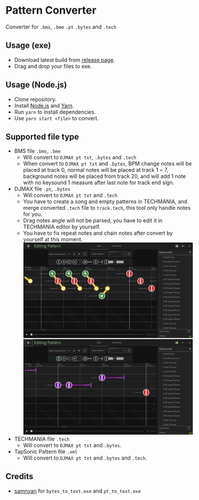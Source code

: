 # Pattern Converter
Converter for `.bms`, `.bme` `.pt` `.bytes` and `.tech` 

## Usage (exe)
- Download latest build from [release page](https://github.com/rogeraabbccdd/Pattern-Converter/releases/latest).
- Drag and drop your files to exe.

## Usage (Node.js)
- Clone repository.
- Install [Node.js](https://nodejs.org/en/) and [Yarn](https://yarnpkg.com/).
- Run `yarn` to install dependencies.
- Use `yarn start <file>` to convert.

## Supported file type
- BMS file `.bms`, `.bme`
  - Will convert to `DJMAX pt txt`, `.bytes` and `.tech`
  - When convert to `DJMAX pt txt` and `.bytes`, BPM change notes will be placed at track 0, normal notes will be placed at track 1 ~ 7, background notes will be placed from track 20, and will add 1 note with no keysound 1 measure after last note for track end sign.
- DJMAX file `.pt`, `.bytes`
  - Will convert to `DJMAX pt txt` and `.tech`
  - You have to create a song and empty patterns in TECHMANIA, and merge converted `.tech` file to `track.tech`, this tool only handle notes for you.
  - Drag notes angle will not be parsed, you have to edit it in TECHMANIA editor by yourself.
  - You have to fix repeat notes and chain notes after convert by yourself at this moment.  
    ![](./readme_assets/chain.png)
    ![](./readme_assets/repeat.png)
- TECHMANIA file `.tech`
  - Will convert to `DJMAX pt txt` and `.bytes`.
- TapSonic Pattern file `.xml`
  - Will convert to `DJMAX pt txt` and `.bytes` and `.tech`.

## Credits
- [samnyan](https://github.com/samnyan) for `bytes_to_text.exe` and `pt_to_text.exe`
